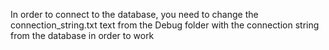In order to connect to the database, you need to change the connection_string.txt text from the Debug folder with the connection string from the database in order to work
